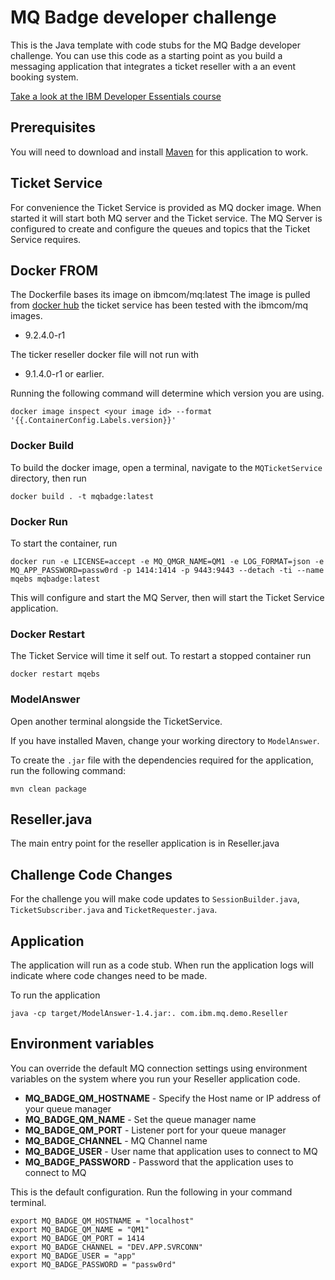 # MQ Badge developer challenge
This is the Java template with code stubs for the MQ Badge developer challenge. You can use this code as a starting point as you build a messaging application that integrates a ticket reseller with a an event booking system.

[Take a look at the IBM Developer Essentials course](https://ibm.biz/mq-badge)

## Prerequisites
You will need to download and install [Maven](https://maven.apache.org/download.cgi) for this application to work.

## Ticket Service
For convenience the Ticket Service is provided as MQ docker image. When started it will start
both MQ server and the Ticket service. The MQ Server is configured to create and configure the
queues and topics that the Ticket Service requires.

## Docker FROM
The Dockerfile bases its image on ibmcom/mq:latest
The image is pulled from [docker hub](https://hub.docker.com/r/ibmcom/mq/)
the ticket service has been tested with the ibmcom/mq images.

* 9.2.4.0-r1

The ticker reseller docker file will not run with
* 9.1.4.0-r1
or earlier.

Running the following command will determine which version you are using.

````
docker image inspect <your image id> --format '{{.ContainerConfig.Labels.version}}'
````

### Docker Build
To build the docker image, open a terminal, navigate to the `MQTicketService`
directory, then run

````
docker build . -t mqbadge:latest
````     

### Docker Run
To start the container, run

````
docker run -e LICENSE=accept -e MQ_QMGR_NAME=QM1 -e LOG_FORMAT=json -e MQ_APP_PASSWORD=passw0rd -p 1414:1414 -p 9443:9443 --detach -ti --name mqebs mqbadge:latest
````

This will configure and start the MQ Server, then will start the Ticket Service application.

### Docker Restart
The Ticket Service will time it self out. To restart a stopped container run

````
docker restart mqebs
````

### ModelAnswer
Open another terminal alongside the TicketService.

If you have installed Maven, change your working directory to `ModelAnswer`.

To create the `.jar` file with the dependencies required for the application, run the following command:

````
mvn clean package
````

## Reseller.java
The main entry point for the reseller application is in Reseller.java

## Challenge Code Changes
For the challenge you will make code updates to `SessionBuilder.java`,
`TicketSubscriber.java` and `TicketRequester.java`.

## Application
The application will run as a code stub. When run the application logs will
indicate where code changes need to be made.

To run the application

````
java -cp target/ModelAnswer-1.4.jar:. com.ibm.mq.demo.Reseller
````

## Environment variables
You can override the default MQ connection settings using environment variables on the system where you run your Reseller application code.

* **MQ_BADGE_QM_HOSTNAME** - Specify the Host name or IP address of your queue manager
* **MQ_BADGE_QM_NAME** - Set the queue manager name
* **MQ_BADGE_QM_PORT** - Listener port for your queue manager
* **MQ_BADGE_CHANNEL** - MQ Channel name
* **MQ_BADGE_USER** - User name that application uses to connect to MQ
* **MQ_BADGE_PASSWORD** - Password that the application uses to connect to MQ

This is the default configuration. Run the following in your command terminal.
```
export MQ_BADGE_QM_HOSTNAME = "localhost"
export MQ_BADGE_QM_NAME = "QM1"
export MQ_BADGE_QM_PORT = 1414
export MQ_BADGE_CHANNEL = "DEV.APP.SVRCONN"
export MQ_BADGE_USER = "app"
export MQ_BADGE_PASSWORD = "passw0rd"
```
